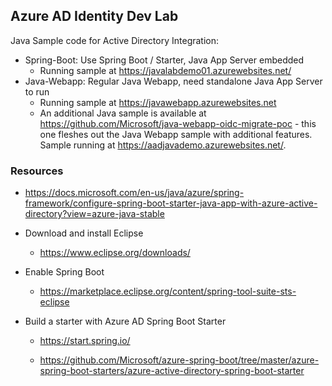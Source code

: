 ## Azure AD Identity Dev Lab

Java Sample code for Active Directory Integration:
 * Spring-Boot: Use Spring Boot / Starter, Java App Server embedded
   * Running sample at https://javalabdemo01.azurewebsites.net/
 * Java-Webapp: Regular Java Webapp, need standalone Java App Server to run
   * Running sample at https://javawebapp.azurewebsites.net
   * An additional Java sample is available at https://github.com/Microsoft/java-webapp-oidc-migrate-poc - this one fleshes out the Java Webapp sample with additional features. Sample running at https://aadjavademo.azurewebsites.net/.
   
### Resources

* https://docs.microsoft.com/en-us/java/azure/spring-framework/configure-spring-boot-starter-java-app-with-azure-active-directory?view=azure-java-stable

* Download and install Eclipse
  * https://www.eclipse.org/downloads/

* Enable Spring Boot
  * https://marketplace.eclipse.org/content/spring-tool-suite-sts-eclipse

* Build a starter with Azure AD Spring Boot Starter
  * https://start.spring.io/

  * https://github.com/Microsoft/azure-spring-boot/tree/master/azure-spring-boot-starters/azure-active-directory-spring-boot-starter

